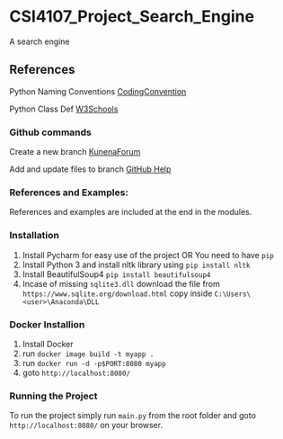 # CSI4107_Project_Search_Engine

A search engine

## References

Python Naming Conventions [CodingConvention](https://visualgit.readthedocs.io/en/latest/pages/naming_convention.html)

Python Class Def [W3Schools](https://www.w3schools.com/python/python_classes.asp)

### Github commands

Create a new branch [KunenaForum](https://github.com/Kunena/Kunena-Forum/wiki/Create-a-new-branch-with-git-and-manage-branches)

Add and update files to branch [GitHub Help](https://help.github.com/en/github/managing-files-in-a-repository/adding-a-file-to-a-repository-using-the-command-line)

### References and Examples:

References and examples are included at the end in the modules.

### Installation

1. Install Pycharm for easy use of the project
   OR
   You need to have `pip`
1. Install Python 3 and install nltk library using `pip install nltk`
1. Install BeautifulSoup4 `pip install beautifulsoup4`
1. Incase of missing `sqlite3.dll` download the file from `https://www.sqlite.org/download.html` copy inside `C:\Users\<user>\Anaconda\DLL`

### Docker Installion

1. Install Docker
2. run `docker image build -t myapp .`
3. run `docker run -d -p$PORT:8080 myapp`
4. goto `http://localhost:8080/`

### Running the Project

To run the project simply run `main.py` from the root folder and goto `http://localhost:8080/` on your browser.

